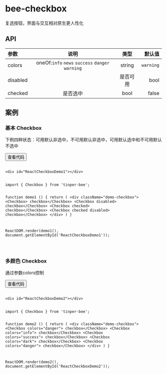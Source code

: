 # bee-checkbox

复选按钮，界面与交互相对原生更人性化


## API

|参数|说明|类型|默认值|
|:--|:---:|:--:|---:|
|colors|oneOf:`info` `news` `success` `danger` `warning`|string|`warning`|
|disabled||是否可用|bool|false|
|checked|是否选中|bool|false|


## 案例

### 基本 Checkbox

下例四种状态：可用默认非选中，不可用默认非选中，可用默认选中和不可用默认不选中

<div class="example-content"><div id="ReactCheckboxDemo1"></div>
</div>



<div class="ex-code-par"><button  class="u-button u-button-block u-button-accent margin-top-15 codeOptBtn" ><i class="uf uf-arrow-down"></i>查看代码</button><div class="examples-code"><pre><code>
&lt;div id="ReactCheckboxDemo1">&lt;/div>
</code></pre>
</div>



<div class="examples-code"><pre><code>
import { Checkbox } from 'tinper-bee';


function demo1 () {
	return (
		&lt;div className="demo-checkbox">
			&lt;Checkbox> checkbox&lt;/Checkbox>
			&lt;Checkbox disabled> checkbox&lt;/Checkbox>
			&lt;Checkbox checked> checkbox&lt;/Checkbox>
			&lt;Checkbox checked disabled> checkbox&lt;/Checkbox>
		&lt;/div>
	)
}


ReactDOM.render(demo1(), document.getElementById('ReactCheckboxDemo1'));

</code></pre>
</div>
</div>

###  多颜色 Checkbox

通过参数colors控制

<div class="example-content"><div id="ReactCheckboxDemo2"></div>
</div>




<script>
/******/ (function(modules) { // webpackBootstrap
/******/ 	// The module cache
/******/ 	var installedModules = {};

/******/ 	// The require function
/******/ 	function __webpack_require__(moduleId) {

/******/ 		// Check if module is in cache
/******/ 		if(installedModules[moduleId])
/******/ 			return installedModules[moduleId].exports;

/******/ 		// Create a new module (and put it into the cache)
/******/ 		var module = installedModules[moduleId] = {
/******/ 			exports: {},
/******/ 			id: moduleId,
/******/ 			loaded: false
/******/ 		};

/******/ 		// Execute the module function
/******/ 		modules[moduleId].call(module.exports, module, module.exports, __webpack_require__);

/******/ 		// Flag the module as loaded
/******/ 		module.loaded = true;

/******/ 		// Return the exports of the module
/******/ 		return module.exports;
/******/ 	}


/******/ 	// expose the modules object (__webpack_modules__)
/******/ 	__webpack_require__.m = modules;

/******/ 	// expose the module cache
/******/ 	__webpack_require__.c = installedModules;

/******/ 	// __webpack_public_path__
/******/ 	__webpack_require__.p = "";

/******/ 	// Load entry module and return exports
/******/ 	return __webpack_require__(0);
/******/ })
/************************************************************************/
/******/ ([
/* 0 */
/***/ function(module, exports, __webpack_require__) {

	'use strict';

	var _CheckboxDemo = __webpack_require__(1);

	var _CheckboxDemo2 = _interopRequireDefault(_CheckboxDemo);

	var _reactDom = __webpack_require__(6);

	var _reactDom2 = _interopRequireDefault(_reactDom);

	var _src = __webpack_require__(2);

	var _src2 = _interopRequireDefault(_src);

	function _interopRequireDefault(obj) { return obj && obj.__esModule ? obj : { 'default': obj }; }

	function demo1() {
		return React.createElement(
			'div',
			{ className: 'demo-checkbox' },
			React.createElement(
				_src2['default'],
				null,
				' checkbox'
			),
			React.createElement(
				_src2['default'],
				{ disabled: true },
				' checkbox'
			),
			React.createElement(
				_src2['default'],
				{ checked: true },
				' checkbox'
			),
			React.createElement(
				_src2['default'],
				{ checked: true, disabled: true },
				' checkbox'
			)
		);
	}

	function demo2() {
		return React.createElement(
			'div',
			{ className: 'demo-checkbox' },
			React.createElement(
				_src2['default'],
				{ colors: 'danger' },
				' checkbox'
			),
			React.createElement(
				_src2['default'],
				{ colors: 'info' },
				' checkbox'
			),
			React.createElement(
				_src2['default'],
				{ colors: 'success' },
				' checkbox'
			),
			React.createElement(
				_src2['default'],
				{ colors: 'dark' },
				' checkbox'
			),
			React.createElement(
				_src2['default'],
				{ colors: 'danger' },
				' checkbox'
			)
		);
	}
	_reactDom2['default'].render(demo1(), document.getElementById('ReactCheckboxDemo1'));
	_reactDom2['default'].render(demo2(), document.getElementById('ReactCheckboxDemo2'));

/***/ },
/* 1 */
/***/ function(module, exports, __webpack_require__) {

	'use strict';

	Object.defineProperty(exports, "__esModule", {
		value: true
	});

	var _src = __webpack_require__(2);

	var _src2 = _interopRequireDefault(_src);

	var _react = __webpack_require__(5);

	var _react2 = _interopRequireDefault(_react);

	var _reactDom = __webpack_require__(6);

	var _reactDom2 = _interopRequireDefault(_reactDom);

	function _interopRequireDefault(obj) { return obj && obj.__esModule ? obj : { 'default': obj }; }

	function _defaults(obj, defaults) { var keys = Object.getOwnPropertyNames(defaults); for (var i = 0; i < keys.length; i++) { var key = keys[i]; var value = Object.getOwnPropertyDescriptor(defaults, key); if (value && value.configurable && obj[key] === undefined) { Object.defineProperty(obj, key, value); } } return obj; }

	function _classCallCheck(instance, Constructor) { if (!(instance instanceof Constructor)) { throw new TypeError("Cannot call a class as a function"); } }

	function _possibleConstructorReturn(self, call) { if (!self) { throw new ReferenceError("this hasn't been initialised - super() hasn't been called"); } return call && (typeof call === "object" || typeof call === "function") ? call : self; }

	function _inherits(subClass, superClass) { if (typeof superClass !== "function" && superClass !== null) { throw new TypeError("Super expression must either be null or a function, not " + typeof superClass); } subClass.prototype = Object.create(superClass && superClass.prototype, { constructor: { value: subClass, enumerable: false, writable: true, configurable: true } }); if (superClass) Object.setPrototypeOf ? Object.setPrototypeOf(subClass, superClass) : _defaults(subClass, superClass); }

	var Demo = function (_Component) {
		_inherits(Demo, _Component);

		function Demo() {
			_classCallCheck(this, Demo);

			return _possibleConstructorReturn(this, _Component.apply(this, arguments));
		}

		Demo.prototype.render = function render() {
			return _react2['default'].createElement(
				'div',
				null,
				_react2['default'].createElement(
					_src2['default'],
					{ colors: 'danger' },
					' checkbox'
				),
				_react2['default'].createElement(
					_src2['default'],
					{ colors: 'info' },
					' checkbox'
				),
				_react2['default'].createElement(
					_src2['default'],
					{ colors: 'success' },
					' checkbox'
				),
				_react2['default'].createElement(
					_src2['default'],
					{ colors: 'dark' },
					' checkbox'
				),
				_react2['default'].createElement(
					_src2['default'],
					{ colors: 'danger', checked: true, disabled: true },
					' checkbox'
				),
				_react2['default'].createElement(
					_src2['default'],
					{ disabled: true },
					' checkbox'
				)
			);
		};

		return Demo;
	}(_react.Component);

	exports['default'] = Demo;
	module.exports = exports['default'];

/***/ },
/* 2 */
/***/ function(module, exports, __webpack_require__) {

	'use strict';

	Object.defineProperty(exports, "__esModule", {
	  value: true
	});

	var _Checkbox = __webpack_require__(3);

	var _Checkbox2 = _interopRequireDefault(_Checkbox);

	function _interopRequireDefault(obj) { return obj && obj.__esModule ? obj : { 'default': obj }; }

	exports['default'] = _Checkbox2['default'];
	module.exports = exports['default'];

/***/ },
/* 3 */
/***/ function(module, exports, __webpack_require__) {

	'use strict';

	Object.defineProperty(exports, "__esModule", {
	  value: true
	});

	var _extends = Object.assign || function (target) { for (var i = 1; i < arguments.length; i++) { var source = arguments[i]; for (var key in source) { if (Object.prototype.hasOwnProperty.call(source, key)) { target[key] = source[key]; } } } return target; };

	var _classnames = __webpack_require__(4);

	var _classnames2 = _interopRequireDefault(_classnames);

	var _react = __webpack_require__(5);

	var _react2 = _interopRequireDefault(_react);

	function _interopRequireDefault(obj) { return obj && obj.__esModule ? obj : { 'default': obj }; }

	function _defaults(obj, defaults) { var keys = Object.getOwnPropertyNames(defaults); for (var i = 0; i < keys.length; i++) { var key = keys[i]; var value = Object.getOwnPropertyDescriptor(defaults, key); if (value && value.configurable && obj[key] === undefined) { Object.defineProperty(obj, key, value); } } return obj; }

	function _objectWithoutProperties(obj, keys) { var target = {}; for (var i in obj) { if (keys.indexOf(i) >= 0) continue; if (!Object.prototype.hasOwnProperty.call(obj, i)) continue; target[i] = obj[i]; } return target; }

	function _classCallCheck(instance, Constructor) { if (!(instance instanceof Constructor)) { throw new TypeError("Cannot call a class as a function"); } }

	function _possibleConstructorReturn(self, call) { if (!self) { throw new ReferenceError("this hasn't been initialised - super() hasn't been called"); } return call && (typeof call === "object" || typeof call === "function") ? call : self; }

	function _inherits(subClass, superClass) { if (typeof superClass !== "function" && superClass !== null) { throw new TypeError("Super expression must either be null or a function, not " + typeof superClass); } subClass.prototype = Object.create(superClass && superClass.prototype, { constructor: { value: subClass, enumerable: false, writable: true, configurable: true } }); if (superClass) Object.setPrototypeOf ? Object.setPrototypeOf(subClass, superClass) : _defaults(subClass, superClass); }

	//import warning from 'warning';


	var propTypes = {

	  colors: _react2['default'].PropTypes.oneOf(['', 'dark', 'success', 'info', 'warning', 'danger', 'primary']),

	  disabled: _react2['default'].PropTypes.bool

	};

	var defaultProps = {
	  disabled: false,
	  colors: 'primary'
	};
	var clsPrefix = 'u-checkbox';

	var Checkbox = function (_React$Component) {
	  _inherits(Checkbox, _React$Component);

	  function Checkbox(props) {
	    _classCallCheck(this, Checkbox);

	    var _this = _possibleConstructorReturn(this, _React$Component.call(this, props));

	    _this.state = {
	      checked: _this.props.checked
	    };
	    return _this;
	  }

	  Checkbox.prototype.changeState = function changeState() {
	    if (this.props.disabled == false) {
	      this.setState({ checked: !this.state.checked });
	    }
	  };

	  Checkbox.prototype.render = function render() {
	    var _props = this.props;
	    var disabled = _props.disabled;
	    var colors = _props.colors;
	    var size = _props.size;
	    var className = _props.className;
	    var children = _props.children;

	    var others = _objectWithoutProperties(_props, ['disabled', 'colors', 'size', 'className', 'children']);

	    var input = _react2['default'].createElement('input', _extends({}, others, {
	      type: 'checkbox',
	      disabled: this.props.disabled
	    }));

	    var classes = {
	      'u-checkbox': true,
	      'is-checked': this.state.checked,
	      disabled: disabled
	    };

	    if (colors) {
	      classes[clsPrefix + '-' + colors] = true;
	    }

	    if (colors) {
	      classes[clsPrefix + '-' + colors] = true;
	    }

	    if (size) {
	      classes[clsPrefix + '-' + size] = true;
	    }

	    return _react2['default'].createElement(
	      'label',
	      { className: (0, _classnames2['default'])(className, classes), onClick: this.changeState.bind(this) },
	      input,
	      _react2['default'].createElement(
	        'label',
	        { className: 'u-checkbox-label' },
	        children
	      )
	    );
	  };

	  return Checkbox;
	}(_react2['default'].Component);

	Checkbox.propTypes = propTypes;
	Checkbox.defaultProps = defaultProps;

	exports['default'] = Checkbox;
	module.exports = exports['default'];

/***/ },
/* 4 */
/***/ function(module, exports, __webpack_require__) {

	var __WEBPACK_AMD_DEFINE_ARRAY__, __WEBPACK_AMD_DEFINE_RESULT__;/*!
	  Copyright (c) 2016 Jed Watson.
	  Licensed under the MIT License (MIT), see
	  http://jedwatson.github.io/classnames
	*/
	/* global define */

	(function () {
		'use strict';

		var hasOwn = {}.hasOwnProperty;

		function classNames () {
			var classes = [];

			for (var i = 0; i < arguments.length; i++) {
				var arg = arguments[i];
				if (!arg) continue;

				var argType = typeof arg;

				if (argType === 'string' || argType === 'number') {
					classes.push(arg);
				} else if (Array.isArray(arg)) {
					classes.push(classNames.apply(null, arg));
				} else if (argType === 'object') {
					for (var key in arg) {
						if (hasOwn.call(arg, key) && arg[key]) {
							classes.push(key);
						}
					}
				}
			}

			return classes.join(' ');
		}

		if (typeof module !== 'undefined' && module.exports) {
			module.exports = classNames;
		} else if (true) {
			// register as 'classnames', consistent with npm package name
			!(__WEBPACK_AMD_DEFINE_ARRAY__ = [], __WEBPACK_AMD_DEFINE_RESULT__ = function () {
				return classNames;
			}.apply(exports, __WEBPACK_AMD_DEFINE_ARRAY__), __WEBPACK_AMD_DEFINE_RESULT__ !== undefined && (module.exports = __WEBPACK_AMD_DEFINE_RESULT__));
		} else {
			window.classNames = classNames;
		}
	}());


/***/ },
/* 5 */
/***/ function(module, exports) {

	module.exports = React;

/***/ },
/* 6 */
/***/ function(module, exports) {

	module.exports = ReactDOM;

/***/ }
/******/ ]);
</script>
<div class="ex-code-par"><button  class="u-button u-button-block u-button-accent margin-top-15 codeOptBtn" ><i class="uf uf-arrow-down"></i>查看代码</button><div class="examples-code"><pre><code>
&lt;div id="ReactCheckboxDemo2">&lt;/div>
</code></pre>
</div>



<div class="examples-code"><pre><code>
import { Checkbox } from 'tinper-bee';


function demo2 () {
	return (
		&lt;div className="demo-checkbox">
			&lt;Checkbox colors="danger"> checkbox&lt;/Checkbox>
			&lt;Checkbox colors="info"> checkbox&lt;/Checkbox>
			&lt;Checkbox colors="success"> checkbox&lt;/Checkbox>
			&lt;Checkbox colors="dark"> checkbox&lt;/Checkbox>
			&lt;Checkbox colors="danger"> checkbox&lt;/Checkbox>
		&lt;/div>
	)
}

ReactDOM.render(demo2(), document.getElementById('ReactCheckboxDemo2'));


</code></pre>
</div>
</div>